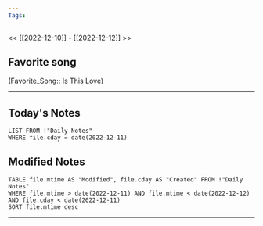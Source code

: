 ```yaml
---
Tags:
---
```

<< [[2022-12-10]] - [[2022-12-12]] >>
## Favorite song
(Favorite_Song:: Is This Love)
___
## Today's Notes
```dataview
LIST FROM !"Daily Notes"
WHERE file.cday = date(2022-12-11)
```
## Modified Notes
```dataview
TABLE file.mtime AS "Modified", file.cday AS "Created" FROM !"Daily Notes" 
WHERE file.mtime > date(2022-12-11) AND file.mtime < date(2022-12-12) AND file.cday < date(2022-12-11)
SORT file.mtime desc
```
___
